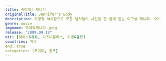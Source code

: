 ```yaml
---
title: 죽여줘! 제니퍼
originalTitle: Jennifer's Body
description: 치명적 섹시함으로 모든 남자들의 시선을 한 몸에 받는 여고생 제니퍼. 어느 날, 보이밴드의 공연을 보기 위해 절친 니디와 함께 클럽에 간 제니퍼는 보컬과 눈이 맞아 밴드를 따라 나선다. 하지만 그들은 제니퍼의 심장에 칼을 꽂으려 하는데... 바로, 그녀를 순결한 처녀로 오인한 밴드 멤버들이 그녀를 악마에게 바쳐 인기를 얻고자 했던 것! 그날 밤, 제니퍼는 온 몸이 피투성이가 된 채 집으로 돌아오고, 학교의 남학생들이 하나 둘 참혹한 시체로 발견되기 시작한다. 니디는 사건이 계속 될수록 점점 더 아름다워지는 제니퍼를 의심하면서 그녀의 비밀에 다가서는데...
genre: movie
imgname: 죽여줘제니퍼.jpeg
release: "2009.09.18"
ott: [웨이브&유료, 디즈니플러스, 티빙&유료]
countries: 미국
end: true
categories: [코미디, 공포]
---
```

